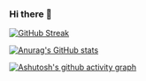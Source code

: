 ### Hi there 👋

[![GitHub Streak](https://github-readme-streak-stats.herokuapp.com?user=jokb1993&theme=dark)](https://git.io/streak-stats)



[![Anurag's GitHub stats](https://github-readme-stats.vercel.app/api?username=jokb1993)](https://github.com/anuraghazra/github-readme-stats)


[![Ashutosh's github activity graph](https://activity-graph.herokuapp.com/graph?username=jokb1993)](https://github.com/ashutosh00710/github-readme-activity-graph)

<!--
**jokb1993/jokb1993** is a ✨ _special_ ✨ repository because its `README.md` (this file) appears on your GitHub profile.

Here are some ideas to get you started:

- 🔭 I’m currently working on ...
- 🌱 I’m currently learning ...
- 👯 I’m looking to collaborate on ...
- 🤔 I’m looking for help with ...
- 💬 Ask me about ...
- 📫 How to reach me: ...
- 😄 Pronouns: ...
- ⚡ Fun fact: ...
-->
